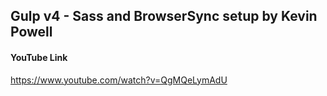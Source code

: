 ## Gulp v4 - Sass and BrowserSync setup by Kevin Powell
#### YouTube Link
https://www.youtube.com/watch?v=QgMQeLymAdU